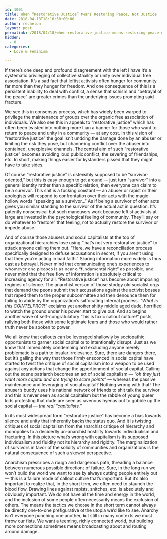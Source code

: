 ```yaml
---
id: 1001 
title: When “Restorative Justice” Means Restoring Peace, Not Justice
date: 2018-04-18T18:16:50+00:00
author: rechelon
layout: post
permalink: /2018/04/18/when-restorative-justice-means-restoring-peace-not-justice
hidden:
  - 0
categories:
  - Love & Feminism 

---
```




If there’s one deep and profound disagreement with the left I have it’s a systematic privileging of collective stability or unity over individual free association. It’s a sad fact that leftist activists often hunger for community far more than they hunger for freedom. And one consequence of this is a persistent inability to deal with conflict, a sense that schism and “betrayal of the peace” are greater crimes than the underlying issues prompting said fracture.

We see this in consensus process, which has widely been warped to privilege the maintenance of groups over the organic free association of individuals. We also see this in appeals to “restorative justice” which has often been twisted into nothing more than a banner for those who want to return to peace and unity in a community — at any cost. In this vision of “restorative justice” the goal isn’t undoing the damage done by an abuser or limiting the risk they pose, but channeling conflict over the abuser into contained, unexplosive channels. The central aim of such “restorative justice” becomes avoiding loud public conflict, the severing of friendships, etc. In short, making things easier for bystanders pissed that they might have to take sides.

Of course “restorative justice” is ostensibly supposed to be “survivor-oriented,” but this is easy enough to get around — just turn “survivor” into a general identity rather than a specific relation, then everyone can claim to be a survivor. This shit is a fucking constant — an abuser or rapist or their apologists will respond to confrontation over their acts with the magic hollow words “speaking as a survivor…” As if being a survivor of other acts gives you similar standing to the survivor of the actual act in question. It’s patently nonsensical but such maneuvers work because leftist activists at large are invested in the psychological feeling of community. They’ll say or do whatever to “restore” that feeling, not to actually restore the survivor or impede abuse.

And of course those abusers and social capitalists at the top of organizational hierarchies love using “that’s not very restorative justice” to attack anyone calling them out. “Here, we have a reconciliation process specifically designed to defuse accusations in secret, if you aren’t using that then you’re acting in bad faith.” Sharing information more widely is thus cast as betrayal. Never mind that communicating one’s experiences to whomever one pleases is as near a “fundamental right” as possible, and never mind that the free flow of information is absolutely critical to increasing agency for all. “Restorative justice” has become about imposing regimes of silence. The anarchist version of those stodgy old socialist orgs that demand the peons submit their accusations against the activist bosses that raped them to the proper subcommittee and then denounce them for failing to abide by the organization’s suffocating internal process. *“What is this COINTELPRO?!”* exclaims yet another shitty middle aged dude, horrified to watch the ground under his power start to give out. And so begins another wave of self-congratulatory “this is toxic callout culture!” posts, rallying both those with some legitimate fears and those who would rather truth never be spoken to power.

We all know that callouts can be leveraged shallowly by sociopathic opportunists to garner social capital or to intentionally disrupt. Just as we know that immediately condemning and excluding anyone merely problematic is a path to insular irrelevance. Sure, there are dangers there, but it’s galling the way that those firmly ensconced in social capital have started to twist the critique of social capitalism into a weapon to be used against any actions that change the apportionment of social capital. Calling out the scene patriarch becomes an act of social capitalism — *“oh they just want more capital and are trying to score points”* — whereas the passive maintenance and leveraging of social capital? Nothing wrong with that! The abuser’s buddy uses his national network of friends to shit talk the survivor and this is never seen as social capitalism but the rabble of young queer kids protesting that dude are seen as ravenous hyenas out to gobble up the social capital — *the real “capitalists.”*

In its most widespread form “restorative justice” has become a bias towards silence and unity that inherently backs the status quo. And it is twisting critiques of social capitalism from the anarchist critique of hierarchy and monopolies to a decidedly un-anarchist hostility towards individualism and fracturing. In this picture what’s wrong with capitalism is its supposed individualism and fluidity not its hierarchy and rigidity. The marginalization of survivors in favor of the solidity of communities and organizations is the natural consequence of such a skewed perspective.

Anarchism prescribes a rough and dangerous path, threading a balance between numerous possible directions of failure. Sure, in the long run we won’t build the world we want to see by always cutting people entirely out — this is a failure mode of callout culture that’s important. But it’s also important to realize that, in the short term, we often need to staunch the blood flow. Drawing lines against rapists, snitches, etc. is absolutely and obviously important. We do not have all the time and energy in the world, and the inclusion of some people often necessarily means the exclusion of others. The means the tactics we choose in the short term cannot always be directly one-to-one prefigurative of the utopia we’d like to see. Anarchy isn’t everyone punching one another, but still in many contexts we must throw our fists. We want a teeming, richly connected world, but building more connections sometimes means broadcasting about and routing around damage.

